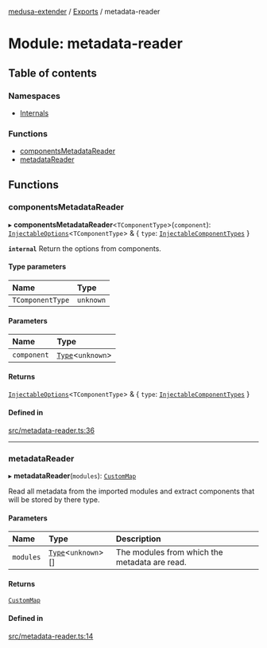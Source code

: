 [medusa-extender](../README.md) / [Exports](../modules.md) / metadata-reader

# Module: metadata-reader

## Table of contents

### Namespaces

- [Internals](metadata_reader.Internals.md)

### Functions

- [componentsMetadataReader](metadata_reader.md#componentsmetadatareader)
- [metadataReader](metadata_reader.md#metadatareader)

## Functions

### componentsMetadataReader

▸ **componentsMetadataReader**<`TComponentType`\>(`component`): [`InjectableOptions`](types.md#injectableoptions)<`TComponentType`\> & { `type`: [`InjectableComponentTypes`](types.md#injectablecomponenttypes)  }

**`internal`**
Return the options from components.

#### Type parameters

| Name | Type |
| :------ | :------ |
| `TComponentType` | `unknown` |

#### Parameters

| Name | Type |
| :------ | :------ |
| `component` | [`Type`](../interfaces/types.Type.md)<`unknown`\> |

#### Returns

[`InjectableOptions`](types.md#injectableoptions)<`TComponentType`\> & { `type`: [`InjectableComponentTypes`](types.md#injectablecomponenttypes)  }

#### Defined in

[src/metadata-reader.ts:36](https://github.com/adrien2p/medusa-extender/blob/6f01da1/src/metadata-reader.ts#L36)

___

### metadataReader

▸ **metadataReader**(`modules`): [`CustomMap`](../classes/metadata_reader.Internals.CustomMap.md)

Read all metadata from the imported modules and extract components that will be stored by there type.

#### Parameters

| Name | Type | Description |
| :------ | :------ | :------ |
| `modules` | [`Type`](../interfaces/types.Type.md)<`unknown`\>[] | The modules from which the metadata are read. |

#### Returns

[`CustomMap`](../classes/metadata_reader.Internals.CustomMap.md)

#### Defined in

[src/metadata-reader.ts:14](https://github.com/adrien2p/medusa-extender/blob/6f01da1/src/metadata-reader.ts#L14)
